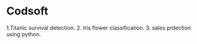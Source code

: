 # Codsoft

1.Titanic survival detection.
2. Iris flower classification.
3. sales prdection using python.
